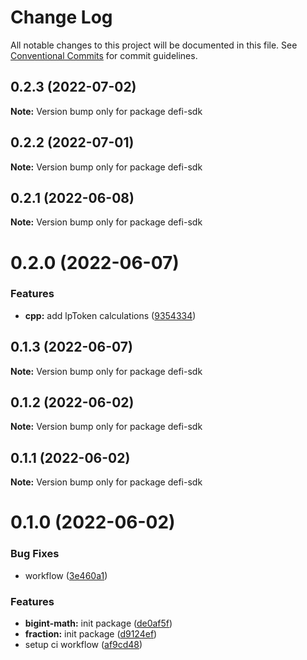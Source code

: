 # Change Log

All notable changes to this project will be documented in this file.
See [Conventional Commits](https://conventionalcommits.org) for commit guidelines.

## 0.2.3 (2022-07-02)

**Note:** Version bump only for package defi-sdk





## 0.2.2 (2022-07-01)

**Note:** Version bump only for package defi-sdk





## 0.2.1 (2022-06-08)

**Note:** Version bump only for package defi-sdk





# 0.2.0 (2022-06-07)


### Features

* **cpp:** add lpToken calculations ([9354334](https://github.com/SundaeSwap-finance/defi-sdk/commit/93543340e3fec8924a8b02c8a105f17edf069166))





## 0.1.3 (2022-06-07)

**Note:** Version bump only for package defi-sdk





## 0.1.2 (2022-06-02)

**Note:** Version bump only for package defi-sdk





## 0.1.1 (2022-06-02)

**Note:** Version bump only for package defi-sdk





# 0.1.0 (2022-06-02)


### Bug Fixes

* workflow ([3e460a1](https://github.com/SundaeSwap-finance/defi-sdk/commit/3e460a18c81cb62c1d3d582e2595bc8224c1bdb8))


### Features

* **bigint-math:** init package ([de0af5f](https://github.com/SundaeSwap-finance/defi-sdk/commit/de0af5f41f5f9b782b9b2f4a84e2015573707111))
* **fraction:** init package ([d9124ef](https://github.com/SundaeSwap-finance/defi-sdk/commit/d9124ef091a7b61a8e1bbd0e56cdca342d77a390))
* setup ci workflow ([af9cd48](https://github.com/SundaeSwap-finance/defi-sdk/commit/af9cd48d434d2d1d71bb0ff529dac23a8788e360))
